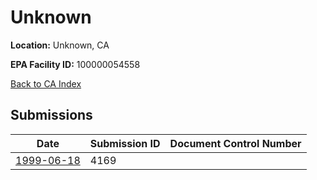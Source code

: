 # Unknown

**Location:** Unknown, CA

**EPA Facility ID:** 100000054558

[Back to CA Index](../../index.md)

## Submissions

| Date | Submission ID | Document Control Number |
|------|--------------|-------------------------|
| [1999-06-18](submissions/4169.md) | 4169 |  |

